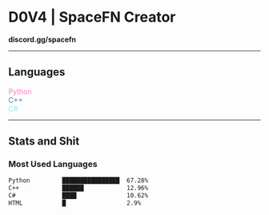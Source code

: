 # D0V4 | SpaceFN Creator  
**discord.gg/spacefn**

---

## Languages  
<span style="color: #ff79c6;">Python</span>  
<span style="color: #6272a4;">C++</span>  
<span style="color: #8be9fd;">C#</span>  


---

## Stats and Shit  

### Most Used Languages  
```diff
Python         ████████████████  67.28%  
C++            ██████            12.96%  
C#             ████              10.62%  
HTML           █                 2.9%
